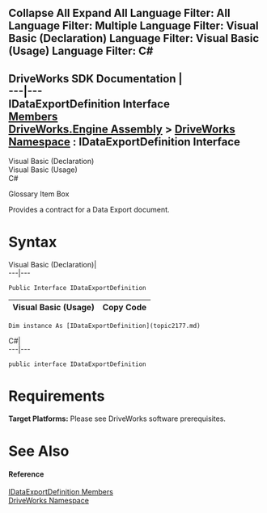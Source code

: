 Collapse All Expand All Language Filter: All  Language Filter: Multiple  Language Filter: Visual Basic (Declaration) Language Filter: Visual Basic (Usage) Language Filter: C#  
---  
DriveWorks SDK Documentation  |   
---|---  
IDataExportDefinition Interface   
[Members](topic2178.md)   
[DriveWorks.Engine Assembly](topic2156.md) > [DriveWorks Namespace](topic2159.md) : IDataExportDefinition Interface  
---  
  
Visual Basic (Declaration)    
Visual Basic (Usage)    
C# 

Glossary Item Box

Provides a contract for a Data Export document. 

# Syntax

Visual Basic (Declaration)|   
---|---  
      
    
    Public Interface IDataExportDefinition   
  
Visual Basic (Usage)| Copy Code  
---|---  
      
    
    Dim instance As [IDataExportDefinition](topic2177.md)  
  
C#|   
---|---  
      
    
    public interface IDataExportDefinition   
  
# Requirements

**Target Platforms:** Please see DriveWorks software prerequisites.

# See Also

#### Reference

[IDataExportDefinition Members](topic2178.md)   
[DriveWorks Namespace](topic2159.md)



